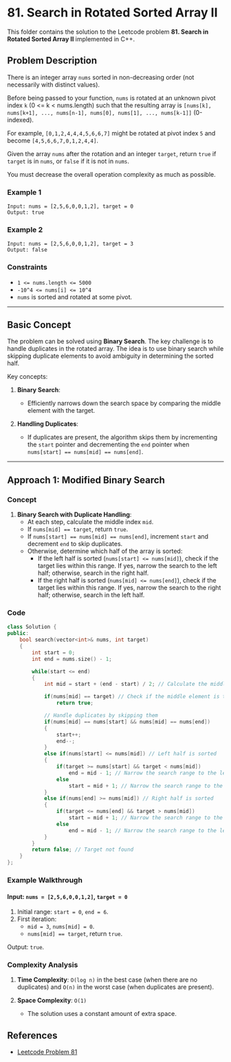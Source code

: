 # 81. Search in Rotated Sorted Array II

This folder contains the solution to the Leetcode problem **81. Search in Rotated Sorted Array II** implemented in C++.

## Problem Description

There is an integer array `nums` sorted in non-decreasing order (not necessarily with distinct values).

Before being passed to your function, `nums` is rotated at an unknown pivot index `k` (0 <= k < nums.length) such that the resulting array is `[nums[k], nums[k+1], ..., nums[n-1], nums[0], nums[1], ..., nums[k-1]]` (0-indexed).

For example, `[0,1,2,4,4,4,5,6,6,7]` might be rotated at pivot index `5` and become `[4,5,6,6,7,0,1,2,4,4]`.

Given the array `nums` after the rotation and an integer `target`, return `true` if `target` is in `nums`, or `false` if it is not in `nums`.

You must decrease the overall operation complexity as much as possible.

### Example 1

```
Input: nums = [2,5,6,0,0,1,2], target = 0
Output: true
```

### Example 2

```
Input: nums = [2,5,6,0,0,1,2], target = 3
Output: false
```

### Constraints

- `1 <= nums.length <= 5000`
- `-10^4 <= nums[i] <= 10^4`
- `nums` is sorted and rotated at some pivot.

---

## Basic Concept

The problem can be solved using **Binary Search**. The key challenge is to handle duplicates in the rotated array. The idea is to use binary search while skipping duplicate elements to avoid ambiguity in determining the sorted half.

Key concepts:
1. **Binary Search**:
   - Efficiently narrows down the search space by comparing the middle element with the target.

2. **Handling Duplicates**:
   - If duplicates are present, the algorithm skips them by incrementing the `start` pointer and decrementing the `end` pointer when `nums[start] == nums[mid] == nums[end]`.

---

## Approach 1: Modified Binary Search

### Concept

1. **Binary Search with Duplicate Handling**:
   - At each step, calculate the middle index `mid`.
   - If `nums[mid] == target`, return `true`.
   - If `nums[start] == nums[mid] == nums[end]`, increment `start` and decrement `end` to skip duplicates.
   - Otherwise, determine which half of the array is sorted:
     - If the left half is sorted (`nums[start] <= nums[mid]`), check if the target lies within this range. If yes, narrow the search to the left half; otherwise, search in the right half.
     - If the right half is sorted (`nums[mid] <= nums[end]`), check if the target lies within this range. If yes, narrow the search to the right half; otherwise, search in the left half.

### Code

```cpp
class Solution {
public:
    bool search(vector<int>& nums, int target) 
    {
        int start = 0;
        int end = nums.size() - 1;

        while(start <= end)
        {
            int mid = start + (end - start) / 2; // Calculate the middle index

            if(nums[mid] == target) // Check if the middle element is the target
                return true;

            // Handle duplicates by skipping them
            if(nums[mid] == nums[start] && nums[mid] == nums[end])
            {
                start++;
                end--;
            }
            else if(nums[start] <= nums[mid]) // Left half is sorted
            {
                if(target >= nums[start] && target < nums[mid])
                    end = mid - 1; // Narrow the search range to the left half
                else
                    start = mid + 1; // Narrow the search range to the right half
            }
            else if(nums[end] >= nums[mid]) // Right half is sorted
            {
                if(target <= nums[end] && target > nums[mid])
                    start = mid + 1; // Narrow the search range to the right half
                else
                    end = mid - 1; // Narrow the search range to the left half
            }
        }
        return false; // Target not found
    }
};
```

### Example Walkthrough

#### Input: `nums = [2,5,6,0,0,1,2]`, `target = 0`

1. Initial range: `start = 0`, `end = 6`.
2. First iteration:
   - `mid = 3`, `nums[mid] = 0`.
   - `nums[mid] == target`, return `true`.

Output: `true`.

### Complexity Analysis

1. **Time Complexity**: `O(log n)` in the best case (when there are no duplicates) and `O(n)` in the worst case (when duplicates are present).

2. **Space Complexity**: `O(1)`
   - The solution uses a constant amount of extra space.

## References

- [Leetcode Problem 81](https://leetcode.com/problems/search-in-rotated-sorted-array-ii/)